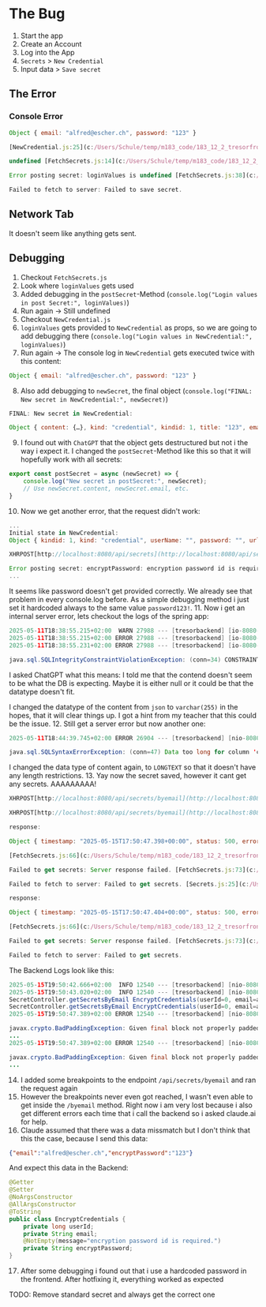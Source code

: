 # The Bug
1. Start the app
2. Create an Account
3. Log into the App
4. `Secrets` > `New Credential`
5. Input data > `Save secret`
## The Error
### Console Error
```js
Object { email: "alfred@escher.ch", password: "123" }

[NewCredential.js:25](c:/Users/Schule/temp/m183_code/183_12_2_tresorfrontend_rupe-master/src/pages/secret/NewCredential.js "View source in Debugger → c:/Users/Schule/temp/m183_code/183_12_2_tresorfrontend_rupe-master/src/pages/secret/NewCredential.js:25")  

undefined [FetchSecrets.js:14](c:/Users/Schule/temp/m183_code/183_12_2_tresorfrontend_rupe-master/src/comunication/FetchSecrets.js "View source in Debugger → c:/Users/Schule/temp/m183_code/183_12_2_tresorfrontend_rupe-master/src/comunication/FetchSecrets.js:14")  

Error posting secret: loginValues is undefined [FetchSecrets.js:38](c:/Users/Schule/temp/m183_code/183_12_2_tresorfrontend_rupe-master/src/comunication/FetchSecrets.js "View source in Debugger → c:/Users/Schule/temp/m183_code/183_12_2_tresorfrontend_rupe-master/src/comunication/FetchSecrets.js:38")  

Failed to fetch to server: Failed to save secret.
```
## Network Tab
It doesn't seem like anything gets sent.
## Debugging
1. Checkout `FetchSecrets.js`
2. Look where `loginValues` gets used
3. Added debugging in the `postSecret`-Method (`console.log("Login values in post Secret:", loginValues)`)
4. Run again -> Still undefined
5. Checkout `NewCredential.js`
6. `loginValues` gets provided to `NewCredential` as props, so we are going to add debugging there (`console.log("Login values in NewCredential:", loginValues)`)
7. Run again -> The console log in `NewCredential` gets executed twice with this content:
```js
Object { email: "alfred@escher.ch", password: "123" }
```
8. Also add debugging to `newSecret`, the final object (`console.log("FINAL: New secret in NewCredential:", newSecret)`)
```js
FINAL: New secret in NewCredential:

Object { content: {…}, kind: "credential", kindid: 1, title: "123", email: "alfred@escher.ch", encryptPassword: undefined }
```
9. I found out with `ChatGPT` that the object gets destructured but not i the way i expect it. I changed the `postSecret`-Method like this so that it will hopefully work with all secrets:
```js
export const postSecret = async (newSecret) => {
    console.log("New secret in postSecret:", newSecret);
    // Use newSecret.content, newSecret.email, etc.
}
```
10. Now we get another error, that the request didn't work:
```js
...
Initial state in NewCredential:
Object { kindid: 1, kind: "credential", userName: "", password: "", url: "" }

XHRPOST[http://localhost:8080/api/secrets](http://localhost:8080/api/secrets "http://localhost:8080/api/secrets")[HTTP/1.1 400 3ms]  

Error posting secret: encryptPassword: encryption password id is required. [FetchSecrets.js:38]
...
```
It seems like password doesn't get provided correctly. We already see that problem in every console.log before. As a simple debugging method i just set it hardcoded always to the same value `password123!`.
11. Now i get an internal server error, lets checkout the logs of the spring app:
```java
2025-05-11T18:38:55.215+02:00  WARN 27988 --- [tresorbackend] [io-8080-exec-10] o.h.engine.jdbc.spi.SqlExceptionHelper   : SQL Error: 4025, SQLState: 23000
2025-05-11T18:38:55.215+02:00 ERROR 27988 --- [tresorbackend] [io-8080-exec-10] o.h.engine.jdbc.spi.SqlExceptionHelper   : (conn=34) CONSTRAINT `secret.content` failed for `tresordb`.`secret`      
2025-05-11T18:38:55.231+02:00 ERROR 27988 --- [tresorbackend] [io-8080-exec-10] o.a.c.c.C.[.[.[/].[dispatcherServlet]    : Servlet.service() for servlet [dispatcherServlet] in context with path [] threw exception [Request processing failed: org.springframework.dao.DataIntegrityViolationException: could not execute statement [(conn=34) CONSTRAINT `secret.content` failed for `tresordb`.`secret`] [insert into secret (content,user_id) values (?,?)]; SQL [insert into secret (content,user_id) values (?,?)]; constraint [null]] with root cause

java.sql.SQLIntegrityConstraintViolationException: (conn=34) CONSTRAINT `secret.content` failed for `tresordb`.`secret`
```
I asked ChatGPT what this means: I told me that the contend doesn't seem to be what the DB is expecting. Maybe it is either null or it could be that the datatype doesn't fit.

I changed the datatype of the content from `json` to `varchar(255)` in the hopes, that it will clear things up. I got a hint from my teacher that this could be the issue.
12. Still get a server error but now another one:
```java
2025-05-11T18:44:39.745+02:00 ERROR 26904 --- [tresorbackend] [nio-8080-exec-3] o.a.c.c.C.[.[.[/].[dispatcherServlet]    : Servlet.service() for servlet [dispatcherServlet] in context with path [] threw exception [Request processing failed: org.springframework.dao.InvalidDataAccessResourceUsageException: could not execute statement [(conn=47) Data too long for column 'content' at row 1] [insert into secret (content,user_id) values (?,?)]; SQL [insert into secret (content,user_id) values (?,?)]] with root cause

java.sql.SQLSyntaxErrorException: (conn=47) Data too long for column 'content' at row 1
```
I changed the data type of content again, to `LONGTEXT` so that it doesn't have any length restrictions.
13. Yay now the secret saved, however it cant get any secrets. AAAAAAAAA!
```js
XHRPOST[http://localhost:8080/api/secrets/byemail](http://localhost:8080/api/secrets/byemail "http://localhost:8080/api/secrets/byemail")[HTTP/1.1 500 26ms]  

XHRPOST[http://localhost:8080/api/secrets/byemail](http://localhost:8080/api/secrets/byemail "http://localhost:8080/api/secrets/byemail")[HTTP/1.1 500 47ms]  

response:

Object { timestamp: "2025-05-15T17:50:47.398+00:00", status: 500, error: "Internal Server Error", path: "/api/secrets/byemail" }

[FetchSecrets.js:66](c:/Users/Schule/temp/m183_code/183_12_2_tresorfrontend_rupe-master/src/comunication/FetchSecrets.js "View source in Debugger → c:/Users/Schule/temp/m183_code/183_12_2_tresorfrontend_rupe-master/src/comunication/FetchSecrets.js:66")  

Failed to get secrets: Server response failed. [FetchSecrets.js:73](c:/Users/Schule/temp/m183_code/183_12_2_tresorfrontend_rupe-master/src/comunication/FetchSecrets.js "View source in Debugger → c:/Users/Schule/temp/m183_code/183_12_2_tresorfrontend_rupe-master/src/comunication/FetchSecrets.js:73")  

Failed to fetch to server: Failed to get secrets. [Secrets.js:25](c:/Users/Schule/temp/m183_code/183_12_2_tresorfrontend_rupe-master/src/pages/secret/Secrets.js "View source in Debugger → c:/Users/Schule/temp/m183_code/183_12_2_tresorfrontend_rupe-master/src/pages/secret/Secrets.js:25")  

response:

Object { timestamp: "2025-05-15T17:50:47.404+00:00", status: 500, error: "Internal Server Error", path: "/api/secrets/byemail" }

[FetchSecrets.js:66](c:/Users/Schule/temp/m183_code/183_12_2_tresorfrontend_rupe-master/src/comunication/FetchSecrets.js "View source in Debugger → c:/Users/Schule/temp/m183_code/183_12_2_tresorfrontend_rupe-master/src/comunication/FetchSecrets.js:66")  

Failed to get secrets: Server response failed. [FetchSecrets.js:73](c:/Users/Schule/temp/m183_code/183_12_2_tresorfrontend_rupe-master/src/comunication/FetchSecrets.js "View source in Debugger → c:/Users/Schule/temp/m183_code/183_12_2_tresorfrontend_rupe-master/src/comunication/FetchSecrets.js:73")  

Failed to fetch to server: Failed to get secrets.
```
The Backend Logs look like this:
```java
2025-05-15T19:50:42.666+02:00  INFO 12540 --- [tresorbackend] [nio-8080-exec-8] c.b.p.t.controller.UserController        : UserController.doLoginUser: Attempting login for email: alfred@escher.ch       
2025-05-15T19:50:43.020+02:00  INFO 12540 --- [tresorbackend] [nio-8080-exec-8] c.b.p.t.controller.UserController        : UserController.doLoginUser: Login successful for user ID: 8
SecretController.getSecretsByEmail EncryptCredentials(userId=0, email=alfred@escher.ch, encryptPassword=123)
SecretController.getSecretsByEmail EncryptCredentials(userId=0, email=alfred@escher.ch, encryptPassword=123)
2025-05-15T19:50:47.389+02:00 ERROR 12540 --- [tresorbackend] [nio-8080-exec-2] o.a.c.c.C.[.[.[/].[dispatcherServlet]    : Servlet.service() for servlet [dispatcherServlet] in context with path [] threw exception [Request processing failed: java.lang.RuntimeException: Error while decrypting] with root cause

javax.crypto.BadPaddingException: Given final block not properly padded. Such issues can arise if a bad key is used during decryption.
...
2025-05-15T19:50:47.389+02:00 ERROR 12540 --- [tresorbackend] [nio-8080-exec-1] o.a.c.c.C.[.[.[/].[dispatcherServlet]    : Servlet.service() for servlet [dispatcherServlet] in context with path [] threw exception [Request processing failed: java.lang.RuntimeException: Error while decrypting] with root cause

javax.crypto.BadPaddingException: Given final block not properly padded. Such issues can arise if a bad key is used during decryption.
...
```
14. I added some breakpoints to the endpoint `/api/secrets/byemail` and ran the request again
15. However the breakpoints never even got reached, I wasn't even able to get inside the `/byemail` method. Right now i am very lost because i also get different errors each time that i call the backend so i asked claude.ai for help.
16. Claude assumed that there was a data missmatch but I don't think that this the case, because I send this data:
```JSON
{"email":"alfred@escher.ch","encryptPassword":"123"}
```
And expect this data in the Backend:
```java
@Getter
@Setter
@NoArgsConstructor
@AllArgsConstructor
@ToString
public class EncryptCredentials {    
	private long userId;
	private String email;
	@NotEmpty(message="encryption password id is required.")
	private String encryptPassword; 
}
```
17. After some debugging i found out that i use a hardcoded password in the frontend. After hotfixing it, everything worked as expected

TODO: Remove standard secret and always get the correct one 